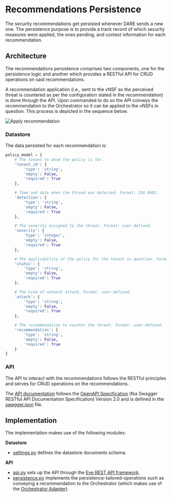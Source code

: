 # Recommendations Persistence

The security recommendations get persisted whenever DARE sends a new one. The persistence purpose is to provide a track record of which security measures were applied, the ones pending, and context information for each recommendation.

## Architecture

The recommendations persistence comprises two components, one for the persistence logic and another which provides a RESTful API for CRUD operations on said recommendations.

A recommendation application (i.e., sent to the vNSF so the perceived threat is countered as per the configuration stated in the recommendation) is done through the API. Upon commanded to do so the API conveys the recommendation to the Orchestrator so it can be applied to the vNSFs in question. This process is depicted in the sequence below.

![Apply recommendation](https://www.websequencediagrams.com/cgi-bin/cdraw?lz=VXNlci0-K0FQSTogQXBwbHkgcmVjb21tZW5kYXRpb24KQVBJLT4rT3JjaGVzdHJhdG9yABIXABcMLT4tAE0FUgA_DSBhcHBsaWVkAE4GLVVzZXI6IERvbmUK&s=rose)

### Datastore

The data persisted for each recommendation is:

```python
policy_model = {
    # The tenant to whom the policy is for.
    'tenant_id': {
        'type': 'string',
        'empty': False,
        'required': True
    },

    # Time and date when the thread was detected. Format: ISO 8601.
    'detection': {
        'type': 'string',
        'empty': False,
        'required': True
    },

    # The severity assigned to the threat. Format: user-defined.
    'severity': {
        'type': 'integer',
        'empty': False,
        'required': True
    },

    # The applicability of the policy for the tenant in question. Format: user-defined.
    'status': {
        'type': 'string',
        'empty': False,
        'required': True
    },

    # The kind of network attack. Format: user-defined.
    'attack': {
        'type': 'string',
        'empty': False,
        'required': True
    },

    # The recommendation to counter the threat. Format: user-defined.
    'recommendation': {
        'type': 'string',
        'empty': False,
        'required': True
    }
}
```

### API

The API to interact with the recommendations follows the RESTful principles and serves for CRUD operations on the recommendations.

The [API documentation](http://petstore.swagger.io/?url=https://raw.githubusercontent.com/shield-h2020/dashboard/master/backend/persistence/swagger.json) follows the [OpenAPI Specification](https://swagger.io/specification/) (fka Swagger RESTful API Documentation Specification) Version 2.0 and is defined in the [swagger.json](swagger.json) file.


## Implementation

The implementation makes use of the following modules:

**Datastore**

* [settings.py](settings.py) defines the datastore documents schema.

**API**

* [api.py](api.py) sets up the API through the [Eve REST API framework](http://eve.readthedocs.io/en/stable/).
* [persistence.py](dashboardpersistence/persistence.py) implements the persistence-tailored-operations such as conveying a recommendation to the Orchestrator (which makes use of the [Orchestrator Adapter](../vnsfo/README.md)).
